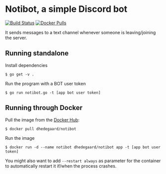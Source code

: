 # Notibot, a simple Discord bot

[![Build Status](https://travis-ci.org/dhedegaard/notibot.svg?branch=master)](https://travis-ci.org/dhedegaard/notibot)
[![Docker Pulls](https://img.shields.io/docker/pulls/dhedegaard/notibot.svg)](https://hub.docker.com/r/dhedegaard/notibot/)

It sends messages to a text channel whenever someone is leaving/joining the
server.

## Running standalone ##

Install dependencies

`$ go get -v .`

Run the program with a BOT user token

`$ go run notibot.go -t [app bot user token]`

## Running through Docker ##

Pull the image from the [Docker Hub](https://hub.docker.com/r/dhedegaard/notibot/):

`$ docker pull dhedegaard/notibot`

Run the image

`$ docker run -d --name notibot dhedegaard/notibot app -t [app bot user token]`

You might also want to add `--restart always` as parameter for the container
to automatically restart it if/when the process crashes.

